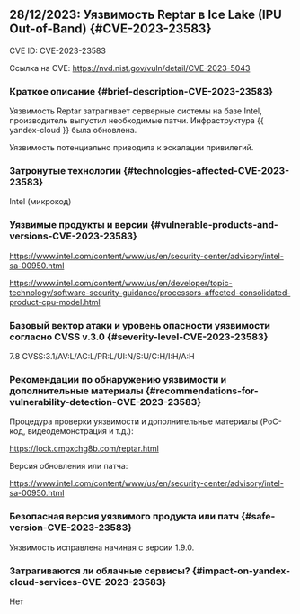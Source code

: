 ## 28/12/2023: Уязвимость Reptar в Ice Lake (IPU Out-of-Band) {#CVE-2023-23583}

CVE ID: CVE-2023-23583

Ссылка на CVE: <https://nvd.nist.gov/vuln/detail/CVE-2023-5043>

### Краткое описание {#brief-description-CVE-2023-23583}

Уязвимость Reptar затрагивает серверные системы на базе Intel, производитель выпустил необходимые патчи. Инфраструктура {{ yandex-cloud }} была обновлена.

Уязвимость потенциально приводила к эскалации привилегий.

### Затронутые технологии {#technologies-affected-CVE-2023-23583}

Intel (микрокод)

### Уязвимые продукты и версии {#vulnerable-products-and-versions-CVE-2023-23583}

<https://www.intel.com/content/www/us/en/security-center/advisory/intel-sa-00950.html>

<https://www.intel.com/content/www/us/en/developer/topic-technology/software-security-guidance/processors-affected-consolidated-product-cpu-model.html>

### Базовый вектор атаки и уровень опасности уязвимости согласно CVSS v.3.0 {#severity-level-CVE-2023-23583}

7.8 CVSS:3.1/AV:L/AC:L/PR:L/UI:N/S:U/C:H/I:H/A:H

### Рекомендации по обнаружению уязвимости и дополнительные материалы {#recommendations-for-vulnerability-detection-CVE-2023-23583}

Процедура проверки уязвимости и дополнительные материалы (PoC-код, видеодемонстрация и т.д.):

<https://lock.cmpxchg8b.com/reptar.html>

Версия обновления или патча:

<https://www.intel.com/content/www/us/en/security-center/advisory/intel-sa-00950.html>

### Безопасная версия уязвимого продукта или патч {#safe-version-CVE-2023-23583}

Уязвимость исправлена начиная с версии 1.9.0.

### Затрагиваются ли облачные сервисы? {#impact-on-yandex-cloud-services-CVE-2023-23583}

Нет

